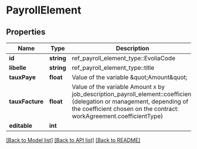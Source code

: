 # PayrollElement

## Properties
Name | Type | Description | Notes
------------ | ------------- | ------------- | -------------
**id** | **string** | ref_payroll_element_type::EvoliaCode | [optional] 
**libelle** | **string** | ref_payroll_element_type::title | [optional] 
**tauxPaye** | **float** | Value of the variable \&quot;Amount\&quot; | [optional] 
**tauxFacture** | **float** | Value of the variable Amount x by job_description_payroll_element::coefficient (delegation or management, depending of the coefficient chosen on the contract: workAgreement.coefficientType) | [optional] 
**editable** | **int** |  | [optional] 

[[Back to Model list]](../../README.md#documentation-for-models) [[Back to API list]](../../README.md#documentation-for-api-endpoints) [[Back to README]](../../README.md)

